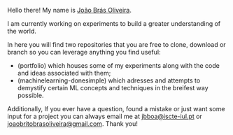 Hello there! My name is [João Brás Oliveira](https://www.linkedin.com/in/joaobrasoliveira/).

I am currently working on experiments to build a greater understanding of the world.

In here you will find two repositories that you are free to clone, download or branch so you can leverage anything you find useful:
- (portfolio) which houses some of my experiments along with the code and ideas associated with them;
- (machinelearning-donesimple) which adresses and attempts to demystify certain ML concepts and techniques in the breifest way possible.

Additionally, If you ever have a question, found a mistake or just want some input for a project you can always email me at jbboa@iscte-iul.pt or joaobritobrasoliveira@gmail.com.
Thank you!
<!---
JoaoBrasOliveira/JoaoBrasOliveira is a ✨ special ✨ repository because its `README.md` (this file) appears on your GitHub profile.
You can click the Preview link to take a look at your changes.
--->
